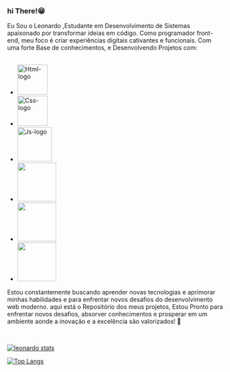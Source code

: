 ###   hi There!😁

Eu Sou o Leonardo ,Estudante em Desenvolvimento de Sistemas apaixonado por transformar ideias em código. Como programador front-end, meu foco é criar experiências digitais cativantes e funcionais. Com uma forte Base de conhecimentos, e Desenvolvendo Projetos com:
<br>
<br>
- <img src="https://img.shields.io/badge/HTML5-E34F26?style=for-the-badge&logo=html5&logoColor=white" alt="Html-logo" width= "70px"/>
- <img src="https://img.shields.io/badge/CSS3-1572B6?style=for-the-badge&logo=css3&logoColor=white" alt="Css-logo" width= "70px"/>
- <img src="https://img.shields.io/badge/JavaScript-F7DF1E?style=for-the-badge&logo=javascript&logoColor=black" alt="Js-logo" width= "80px"/>
- <img src="https://img.shields.io/badge/Bootstrap-563D7C?style=for-the-badge&logo=bootstrap&logoColor=white" width= "90px"/>
- <img src="https://img.shields.io/badge/Tailwind_CSS-38B2AC?style=for-the-badge&logo=tailwind-css&logoColor=white" width= "90px"/>
- <img src="https://img.shields.io/badge/TypeScript-007ACC?style=for-the-badge&logo=typescript&logoColor=white" width= "90px"/>

Estou constantemente buscando aprender novas tecnologias e aprimorar minhas habilidades e para enfrentar novos  desafios do desenvolvimento web moderno. aqui está o Repositório dos meus projetos, Estou Pronto para enfrentar novos desafios, absorver conhecimentos e prosperar em um ambiente aonde a inovação e a excelência são valorizados! 🚀
<br/>

<p>

</a>
<br/>

[![leonardo stats](https://github-readme-stats.vercel.app/api?username=leonardosantos10)](https://github.com/anuraghazra/github-readme-stats)

[![Top Langs](https://github-readme-stats.vercel.app/api/top-langs/?username=leonardosantos10)](https://github.com/anuraghazra/github-readme-stats)


